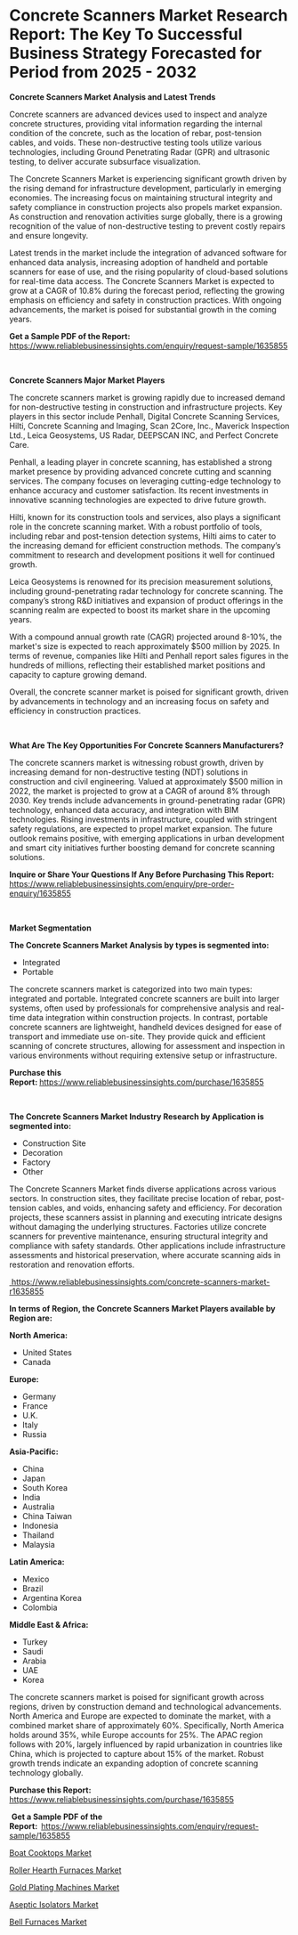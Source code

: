 <p><h1>Concrete Scanners Market Research Report: The Key To Successful Business Strategy Forecasted for Period from 2025 - 2032</h1></p><p><strong>Concrete Scanners Market Analysis and Latest Trends</strong></p>
<p><p>Concrete scanners are advanced devices used to inspect and analyze concrete structures, providing vital information regarding the internal condition of the concrete, such as the location of rebar, post-tension cables, and voids. These non-destructive testing tools utilize various technologies, including Ground Penetrating Radar (GPR) and ultrasonic testing, to deliver accurate subsurface visualization.</p><p>The Concrete Scanners Market is experiencing significant growth driven by the rising demand for infrastructure development, particularly in emerging economies. The increasing focus on maintaining structural integrity and safety compliance in construction projects also propels market expansion. As construction and renovation activities surge globally, there is a growing recognition of the value of non-destructive testing to prevent costly repairs and ensure longevity.</p><p>Latest trends in the market include the integration of advanced software for enhanced data analysis, increasing adoption of handheld and portable scanners for ease of use, and the rising popularity of cloud-based solutions for real-time data access. The Concrete Scanners Market is expected to grow at a CAGR of 10.8% during the forecast period, reflecting the growing emphasis on efficiency and safety in construction practices. With ongoing advancements, the market is poised for substantial growth in the coming years.</p></p>
<p><strong>Get a Sample PDF of the Report:&nbsp;</strong> <a href="https://www.reliablebusinessinsights.com/enquiry/request-sample/1635855?utm_campaign=84&utm_medium=2&utm_source=Github&utm_content=ia&utm_term=16022025&utm_id=concrete-scanners">https://www.reliablebusinessinsights.com/enquiry/request-sample/1635855</a></p>
<p>&nbsp;</p>
<p><strong>Concrete Scanners Major Market Players</strong></p>
<p><p>The concrete scanners market is growing rapidly due to increased demand for non-destructive testing in construction and infrastructure projects. Key players in this sector include Penhall, Digital Concrete Scanning Services, Hilti, Concrete Scanning and Imaging, Scan 2Core, Inc., Maverick Inspection Ltd., Leica Geosystems, US Radar, DEEPSCAN INC, and Perfect Concrete Care.</p><p>Penhall, a leading player in concrete scanning, has established a strong market presence by providing advanced concrete cutting and scanning services. The company focuses on leveraging cutting-edge technology to enhance accuracy and customer satisfaction. Its recent investments in innovative scanning technologies are expected to drive future growth.</p><p>Hilti, known for its construction tools and services, also plays a significant role in the concrete scanning market. With a robust portfolio of tools, including rebar and post-tension detection systems, Hilti aims to cater to the increasing demand for efficient construction methods. The company’s commitment to research and development positions it well for continued growth.</p><p>Leica Geosystems is renowned for its precision measurement solutions, including ground-penetrating radar technology for concrete scanning. The company’s strong R&D initiatives and expansion of product offerings in the scanning realm are expected to boost its market share in the upcoming years.</p><p>With a compound annual growth rate (CAGR) projected around 8-10%, the market's size is expected to reach approximately $500 million by 2025. In terms of revenue, companies like Hilti and Penhall report sales figures in the hundreds of millions, reflecting their established market positions and capacity to capture growing demand.</p><p>Overall, the concrete scanner market is poised for significant growth, driven by advancements in technology and an increasing focus on safety and efficiency in construction practices.</p></p>
<p>&nbsp;</p>
<p><strong>What Are The Key Opportunities For Concrete Scanners Manufacturers?</strong></p>
<p><p>The concrete scanners market is witnessing robust growth, driven by increasing demand for non-destructive testing (NDT) solutions in construction and civil engineering. Valued at approximately $500 million in 2022, the market is projected to grow at a CAGR of around 8% through 2030. Key trends include advancements in ground-penetrating radar (GPR) technology, enhanced data accuracy, and integration with BIM technologies. Rising investments in infrastructure, coupled with stringent safety regulations, are expected to propel market expansion. The future outlook remains positive, with emerging applications in urban development and smart city initiatives further boosting demand for concrete scanning solutions.</p></p>
<p><strong>Inquire or Share Your Questions If Any Before Purchasing This Report:</strong> <a href="https://www.reliablebusinessinsights.com/enquiry/pre-order-enquiry/1635855?utm_campaign=84&utm_medium=2&utm_source=Github&utm_content=ia&utm_term=16022025&utm_id=concrete-scanners">https://www.reliablebusinessinsights.com/enquiry/pre-order-enquiry/1635855</a></p>
<p>&nbsp;</p>
<p><strong>Market Segmentation</strong></p>
<p><strong>The Concrete Scanners Market Analysis by types is segmented into:</strong></p>
<p><ul><li>Integrated</li><li>Portable</li></ul></p>
<p><p>The concrete scanners market is categorized into two main types: integrated and portable. Integrated concrete scanners are built into larger systems, often used by professionals for comprehensive analysis and real-time data integration within construction projects. In contrast, portable concrete scanners are lightweight, handheld devices designed for ease of transport and immediate use on-site. They provide quick and efficient scanning of concrete structures, allowing for assessment and inspection in various environments without requiring extensive setup or infrastructure.</p></p>
<p><strong>Purchase this Report:&nbsp;</strong><a href="https://www.reliablebusinessinsights.com/purchase/1635855?utm_campaign=84&utm_medium=2&utm_source=Github&utm_content=ia&utm_term=16022025&utm_id=concrete-scanners">https://www.reliablebusinessinsights.com/purchase/1635855</a></p>
<p>&nbsp;</p>
<p><strong>The Concrete Scanners Market Industry Research by Application is segmented into:</strong></p>
<p><ul><li>Construction Site</li><li>Decoration</li><li>Factory</li><li>Other</li></ul></p>
<p><p>The Concrete Scanners Market finds diverse applications across various sectors. In construction sites, they facilitate precise location of rebar, post-tension cables, and voids, enhancing safety and efficiency. For decoration projects, these scanners assist in planning and executing intricate designs without damaging the underlying structures. Factories utilize concrete scanners for preventive maintenance, ensuring structural integrity and compliance with safety standards. Other applications include infrastructure assessments and historical preservation, where accurate scanning aids in restoration and renovation efforts.</p></p>
<p><a href="https://www.reliablebusinessinsights.com/concrete-scanners-market-r1635855?utm_campaign=84&utm_medium=2&utm_source=Github&utm_content=ia&utm_term=16022025&utm_id=concrete-scanners">&nbsp;https://www.reliablebusinessinsights.com/concrete-scanners-market-r1635855</a></p>
<p><strong>In terms of Region, the Concrete Scanners Market Players available by Region are:</strong></p>
<p>
    <p> <strong> North America: </strong>
        <ul>
            <li>United States</li>
            <li>Canada</li>
        </ul>
        </p> 
    <p> <strong> Europe: </strong>
        <ul>
            <li>Germany</li>
            <li>France</li>
            <li>U.K.</li>
            <li>Italy</li>
            <li>Russia</li>
        </ul>
        </p> 
    <p> <strong> Asia-Pacific: </strong>
        <ul>
            <li>China</li>
            <li>Japan</li>
            <li>South Korea</li>
            <li>India</li>
            <li>Australia</li>
            <li>China Taiwan</li>
            <li>Indonesia</li>
            <li>Thailand</li>
            <li>Malaysia</li>
        </ul>
        </p> 
    <p> <strong> Latin America: </strong>
        <ul>
            <li>Mexico</li>
            <li>Brazil</li>
            <li>Argentina Korea</li>
            <li>Colombia</li>
        </ul>
        </p> 
    <p> <strong> Middle East & Africa: </strong>
        <ul>
            <li>Turkey</li>
            <li>Saudi</li>
            <li>Arabia</li>
            <li>UAE</li>
            <li>Korea</li>
        </ul>
    </p>
    </p>
<p><p>The concrete scanners market is poised for significant growth across regions, driven by construction demand and technological advancements. North America and Europe are expected to dominate the market, with a combined market share of approximately 60%. Specifically, North America holds around 35%, while Europe accounts for 25%. The APAC region follows with 20%, largely influenced by rapid urbanization in countries like China, which is projected to capture about 15% of the market. Robust growth trends indicate an expanding adoption of concrete scanning technology globally.</p></p>
<p><strong>Purchase this Report: </strong><a href="https://www.reliablebusinessinsights.com/purchase/1635855?utm_campaign=84&utm_medium=2&utm_source=Github&utm_content=ia&utm_term=16022025&utm_id=concrete-scanners">https://www.reliablebusinessinsights.com/purchase/1635855</a></p>
<p>&nbsp;<strong>Get a Sample PDF of the Report:&nbsp;&nbsp;</strong><a href="https://www.reliablebusinessinsights.com/enquiry/request-sample/1635855?utm_campaign=84&utm_medium=2&utm_source=Github&utm_content=ia&utm_term=16022025&utm_id=concrete-scanners">https://www.reliablebusinessinsights.com/enquiry/request-sample/1635855</a></p>
<p><strong></strong></p>
<p><p><a href="https://github.com/milolohusami/Market-Research-Report-List-1/blob/main/boat-cooktops-market.md?utm_campaign=84&utm_medium=2&utm_source=Github&utm_content=ia&utm_term=16022025&utm_id=concrete-scanners">Boat Cooktops Market</a></p><p><a href="https://github.com/saklpelzami95/Market-Research-Report-List-1/blob/main/roller-hearth-furnaces-market.md?utm_campaign=84&utm_medium=2&utm_source=Github&utm_content=ia&utm_term=16022025&utm_id=concrete-scanners">Roller Hearth Furnaces Market</a></p><p><a href="https://github.com/zeigounjoom/Market-Research-Report-List-1/blob/main/gold-plating-machines-market.md?utm_campaign=84&utm_medium=2&utm_source=Github&utm_content=ia&utm_term=16022025&utm_id=concrete-scanners">Gold Plating Machines Market</a></p><p><a href="https://github.com/geyangvayora/Market-Research-Report-List-1/blob/main/aseptic-isolators-market.md?utm_campaign=84&utm_medium=2&utm_source=Github&utm_content=ia&utm_term=16022025&utm_id=concrete-scanners">Aseptic Isolators Market</a></p><p><a href="https://github.com/beroxiluwaya/Market-Research-Report-List-1/blob/main/bell-furnaces-market.md?utm_campaign=84&utm_medium=2&utm_source=Github&utm_content=ia&utm_term=16022025&utm_id=concrete-scanners">Bell Furnaces Market</a></p></p>